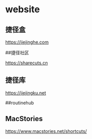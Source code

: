 # website

## 捷径盒

https://jiejinghe.com

##捷径社区

https://sharecuts.cn

## 捷径库

https://jiejingku.net

##routinehub

## MacStories

https://www.macstories.net/shortcuts/

